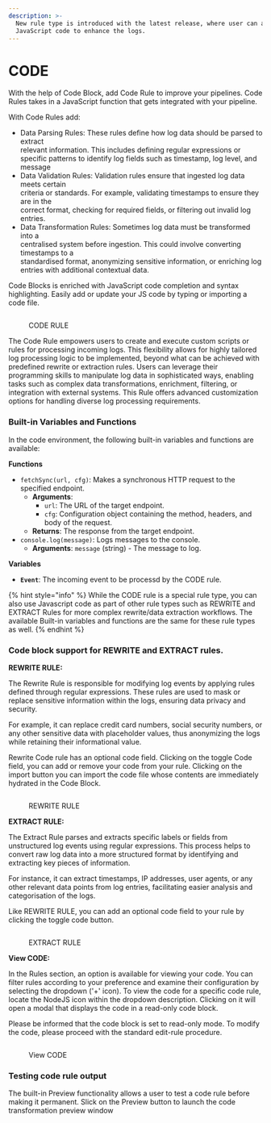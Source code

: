 ```yaml
---
description: >-
  New rule type is introduced with the latest release, where user can add the
  JavaScript code to enhance the logs.
---
```


# CODE

With the help of Code Block, add Code Rule to improve your pipelines. Code Rules takes in a JavaScript function that gets integrated with your pipeline.&#x20;

&#x20;With Code Rules add:&#x20;

* Data Parsing Rules: These rules define how log data should be parsed to extract \
  relevant information. This includes defining regular expressions or specific patterns to identify log fields such as timestamp, log level, and message    &#x20;
* Data Validation Rules: Validation rules ensure that ingested log data meets certain \
  criteria or standards. For example, validating timestamps to ensure they are in the \
  correct format, checking for required fields, or filtering out invalid log entries.&#x20;
* &#x20;Data Transformation Rules: Sometimes log data must be transformed into a \
  centralised system before ingestion. This could involve converting timestamps to a \
  standardised format, anonymizing sensitive information, or enriching log entries with additional contextual data.&#x20;

Code Blocks is enriched with JavaScript code completion and syntax highlighting. Easily add or update your JS code by typing or importing a code file.&#x20;

<figure><img src="../../.gitbook/assets/Screenshot from 2024-06-19 00-05-33.png" alt=""><figcaption><p>CODE RULE</p></figcaption></figure>

The Code Rule empowers users to create and execute custom scripts or rules for processing incoming logs. This flexibility allows for highly tailored log processing logic to be implemented, beyond what can be achieved with predefined rewrite or extraction rules. Users can leverage their programming skills to manipulate log data in sophisticated ways, enabling tasks such as complex data transformations, enrichment, filtering, or integration with external systems. This Rule offers advanced customization options for handling diverse log processing requirements.

### Built-in Variables and Functions <a href="#built-in-variables-and-functions" id="built-in-variables-and-functions"></a>

In the code environment, the following built-in variables and functions are available:

**Functions**

* `fetchSync(url, cfg)`: Makes a synchronous HTTP request to the specified endpoint.
  * **Arguments**:
    * `url`: The URL of the target endpoint.
    * `cfg`: Configuration object containing the method, headers, and body of the request.
  * **Returns**: The response from the target endpoint.
* `console.log(message)`: Logs messages to the console.
  * **Arguments**: `message` (string) - The message to log.

**Variables**

* **`Event`**: The incoming event to be processd by the CODE rule.

{% hint style="info" %}
While the CODE rule is a special rule type, you can also use Javascript code as part of other rule types such as REWRITE and EXTRACT Rules for more complex rewrite/data extraction workflows. The available Built-in variables and functions are the same for these rule types as well.
{% endhint %}

### Code block support for REWRITE and EXTRACT rules.&#x20;

**REWRITE RULE:**

The Rewrite Rule is responsible for modifying log events by applying rules defined through regular expressions. These rules are used to mask or replace sensitive information within the logs, ensuring data privacy and security.&#x20;

For example, it can replace credit card numbers, social security numbers, or any other sensitive data with placeholder values, thus anonymizing the logs while retaining their informational value.

Rewrite Code rule has an optional code field. Clicking on the toggle Code field, you can add or remove your code from your rule. Clicking on the import button you can import the code file whose contents are immediately hydrated in the Code Block.

<figure><img src="../../.gitbook/assets/Screenshot from 2024-06-19 00-08-18.png" alt=""><figcaption><p>REWRITE RULE</p></figcaption></figure>



**EXTRACT RULE:**

The Extract Rule parses and extracts specific labels or fields from unstructured log events using regular expressions. This process helps to convert raw log data into a more structured format by identifying and extracting key pieces of information.

&#x20;For instance, it can extract timestamps, IP addresses, user agents, or any other relevant data points from log entries, facilitating easier analysis and categorisation of the logs.&#x20;

Like REWRITE RULE, you can add an optional code field to your rule by clicking the toggle code button.

<figure><img src="../../.gitbook/assets/Screenshot from 2024-06-19 00-08-31.png" alt=""><figcaption><p>EXTRACT RULE</p></figcaption></figure>

**View CODE:**

In the Rules section, an option is available for viewing your code. You can filter rules according to your preference and examine their configuration by selecting the dropdown ('+' icon). To view the code for a specific code rule, locate the NodeJS icon within the dropdown description. Clicking on it will open a modal that displays the code in a read-only code block.&#x20;

Please be informed that the code block is set to read-only mode. To modify the code, please proceed with the standard edit-rule procedure.&#x20;

<figure><img src="../../.gitbook/assets/Screenshot from 2024-06-19 00-15-48.png" alt=""><figcaption><p>View CODE</p></figcaption></figure>

### Testing code rule output

The built-in Preview functionality allows a user to test a code rule before making it permanent. Slick on the Preview button to launch the code transformation preview window



<figure><img src="../../.gitbook/assets/Screenshot 2024-07-10 at 4.42.43 PM.png" alt=""><figcaption></figcaption></figure>
